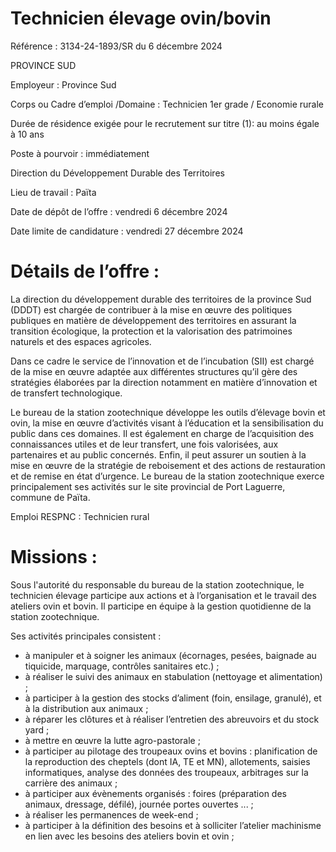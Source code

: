 # Technicien élevage ovin/bovin

Référence : 3134-24-1893/SR du 6 décembre 2024

PROVINCE SUD

Employeur : Province Sud

Corps ou Cadre d’emploi /Domaine : Technicien 1er grade / Economie rurale

Durée de résidence exigée pour le recrutement sur titre (1): au moins égale à 10 ans

Poste à pourvoir : immédiatement

Direction du Développement Durable des Territoires

Lieu de travail : Païta

Date de dépôt de l’offre : vendredi 6 décembre 2024

Date limite de candidature : vendredi 27 décembre 2024

# Détails de l’offre :

La direction du développement durable des territoires de la province Sud (DDDT) est chargée de contribuer à la mise en œuvre des politiques publiques en matière de développement des territoires en assurant la transition écologique, la protection et la valorisation des patrimoines naturels et des espaces agricoles.

Dans ce cadre le service de l’innovation et de l’incubation (SII) est chargé de la mise en œuvre adaptée aux différentes structures qu’il gère des stratégies élaborées par la direction notamment en matière d’innovation et de transfert technologique.

Le bureau de la station zootechnique développe les outils d’élevage bovin et ovin, la mise en œuvre d’activités visant à l’éducation et la sensibilisation du public dans ces domaines. Il est également en charge de l’acquisition des connaissances utiles et de leur transfert, une fois valorisées, aux partenaires et au public concernés. Enfin, il peut assurer un soutien à la mise en œuvre de la stratégie de reboisement et des actions de restauration et de remise en état d’urgence. Le bureau de la station zootechnique exerce principalement ses activités sur le site provincial de Port Laguerre, commune de Païta.

Emploi RESPNC : Technicien rural

# Missions :

Sous l'autorité du responsable du bureau de la station zootechnique, le technicien élevage participe aux actions et à l’organisation et le travail des ateliers ovin et bovin. Il participe en équipe à la gestion quotidienne de la station zootechnique.

Ses activités principales consistent :

- à manipuler et à soigner les animaux (écornages, pesées, baignade au tiquicide, marquage, contrôles sanitaires etc.) ;
- à réaliser le suivi des animaux en stabulation (nettoyage et alimentation) ;
- à participer à la gestion des stocks d’aliment (foin, ensilage, granulé), et à la distribution aux animaux ;
- à réparer les clôtures et à réaliser l’entretien des abreuvoirs et du stock yard ;
- à mettre en œuvre la lutte agro-pastorale ;
- à participer au pilotage des troupeaux ovins et bovins : planification de la reproduction des cheptels (dont IA, TE et MN), allotements, saisies informatiques, analyse des données des troupeaux, arbitrages sur la carrière des animaux ;
- à participer aux évènements organisés : foires (préparation des animaux, dressage, défilé), journée portes ouvertes ... ;
- à réaliser les permanences de week-end ;
- à participer à la définition des besoins et à solliciter l’atelier machinisme en lien avec les besoins des ateliers bovin et ovin ;